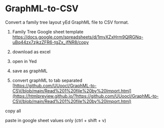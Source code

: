 # GraphML-to-CSV
Convert a family tree layout yEd GraphML file to CSV format. 

1. Family Tree Google sheet template 
https://docs.google.com/spreadsheets/d/1myXZxHrm9QIRGNq-uBq44zx7zjkzZFR6-tgZx_jfNR8/copy

2. download as excel

3. open in Yed

4. save as graphML

5. convert graphML to tab separated
[https://github.com/UUoocl/GraphML-to-CSV/blob/main/Read%201%20file%20by%20Import.html](https://htmlpreview.github.io/?https://github.com/UUoocl/GraphML-to-CSV/blob/main/Read%201%20file%20by%20Import.html)

copy all

paste in google sheet values only (ctrl + shift + v)
